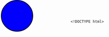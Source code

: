     <!DOCTYPE html>
<html>
    <head>
        <title>Understanding Properties and their values</title>
        <link href="style.css" rel="stylesheet">
    <style>
        .division{
            border: 2px black solid;
            height: 100px;
            width: 100px;
            background: blue;
            border-radius: 50% ;
            position: absolute;
            animation: animation-1 5s infinite;
        }
        /*Animation*/
        @keyframes animation-1{
            0% {top: 0px; left: 0px;}
            25% {top: 0px; left: 200px;}
         50% {top: 200px; left: 200px; background: red;}
         75% { top: 200px; left: 0px;}
         100% {top: 0px; left:0px;}
        }
    </style>
</head>
    <body>
        <div class="division"></div>
    </body>
</html>
